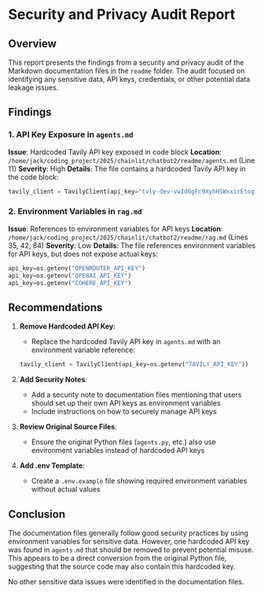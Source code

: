 # Security and Privacy Audit Report

## Overview
This report presents the findings from a security and privacy audit of the Markdown documentation files in the `readme` folder. The audit focused on identifying any sensitive data, API keys, credentials, or other potential data leakage issues.

## Findings

### 1. API Key Exposure in `agents.md`

**Issue**: Hardcoded Tavily API key exposed in code block
**Location**: `/home/jack/coding_project/2025/chainlit/chatbot2/readme/agents.md` (Line 11)
**Severity**: High
**Details**: The file contains a hardcoded Tavily API key in the code block:
```python
tavily_client = TavilyClient(api_key="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")
```

### 2. Environment Variables in `rag.md`

**Issue**: References to environment variables for API keys
**Location**: `/home/jack/coding_project/2025/chainlit/chatbot2/readme/rag.md` (Lines 35, 42, 84)
**Severity**: Low
**Details**: The file references environment variables for API keys, but does not expose actual keys:
```python
api_key=os.getenv("OPENROUTER_API_KEY")
api_key=os.getenv("OPENAI_API_KEY")
api_key=os.getenv("COHERE_API_KEY")
```

## Recommendations

1. **Remove Hardcoded API Key**:
   - Replace the hardcoded Tavily API key in `agents.md` with an environment variable reference:
   ```python
   tavily_client = TavilyClient(api_key=os.getenv("TAVILY_API_KEY"))
   ```

2. **Add Security Notes**:
   - Add a security note to documentation files mentioning that users should set up their own API keys as environment variables
   - Include instructions on how to securely manage API keys

3. **Review Original Source Files**:
   - Ensure the original Python files (`agents.py`, etc.) also use environment variables instead of hardcoded API keys

4. **Add .env Template**:
   - Create a `.env.example` file showing required environment variables without actual values

## Conclusion

The documentation files generally follow good security practices by using environment variables for sensitive data. However, one hardcoded API key was found in `agents.md` that should be removed to prevent potential misuse. This appears to be a direct conversion from the original Python file, suggesting that the source code may also contain this hardcoded key.

No other sensitive data issues were identified in the documentation files.
